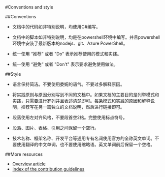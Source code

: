 #Conventions and style

##Conventions

- 文档中的代码如非特别说明，均使用C#编写。

- 文档中的脚本如非特别说明，均是在powershell环境中编写。并且powershell环境中安装了最新版本的nodejs、git、Azure PowerShell。

- 统一使用 “推荐” 或者 "Do" 表示推荐使用的模式和实践。

- 统一使用 “避免” 或者 "Don't" 表示要求避免使用做法。

##Style

- 语言保持简洁。不要使用委婉的语气。不要过多解释原因。

- 将实践原则与原因分别写到不同的文档中。如果文档的主要目的是列举模式和实践，只需要进行罗列并且表述清楚即可。每条模式和实践的原因和解释说明，推荐写在另一篇独立的文档说明，然后进行链接即可。

- 段落使用左对齐风格，不要段首空2格。完整使用标点符号。

- 段落、图片、表格、引用之间保留一个空行。

- 技术名称、框架名称、开发平台等通用专有名词使用官方的全称英文单词。不要使用翻译的中文单词，也不要使用缩略语。英文单词前后保留一个空格。

##More resources

- [Overview article](./../README.md)
- [Index of the contribution guidelines](./contribution-guidelines-index.md)